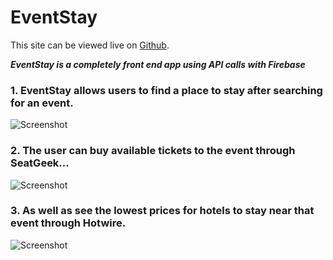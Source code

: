 # EventStay

This site can be viewed live on  [Github](http://nanettecodes.github.io/EventStay/).

**_EventStay is a completely front end app using API calls with Firebase_**


### 1. EventStay allows users to find a place to stay after searching for an event.


![Screenshot](https://user-images.githubusercontent.com/28736699/31202683-68633158-a918-11e7-84b1-1a8d0ee38628.png)


### 2. The user can buy available tickets to the event through SeatGeek...


![Screenshot](https://user-images.githubusercontent.com/28736699/31202684-689557dc-a918-11e7-97b5-4f9fc5467cf3.png)


### 3. As well as see the lowest prices for hotels to stay near that event through Hotwire.


![Screenshot](https://user-images.githubusercontent.com/28736699/31202682-684ac0dc-a918-11e7-895f-94b348af96b7.png)
